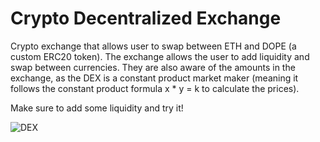 # Crypto Decentralized Exchange

Crypto exchange that allows user to swap between ETH and DOPE (a custom ERC20 token).
The exchange allows the user to add liquidity and swap between currencies. They are 
also aware of the amounts in the exchange, as the DEX is a constant product market maker
(meaning it follows the constant product formula x * y = k to calculate the prices).

Make sure to add some liquidity and try it!

![DEX](https://i.ibb.co/55xLT4N/dex-1.png)

